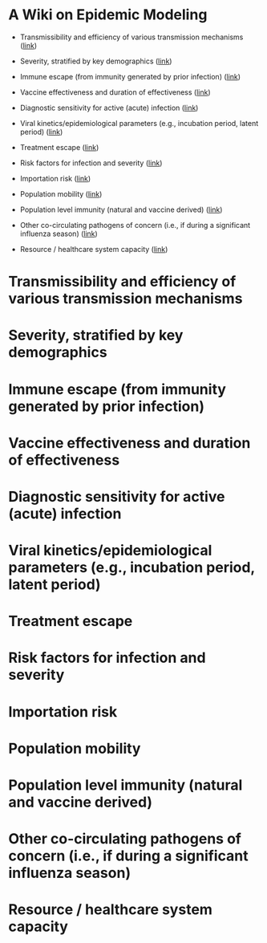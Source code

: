 # A Wiki on Epidemic Modeling


- Transmissibility and efficiency of various transmission mechanisms ([link](#Transmissibility-and-efficiency-of-various-transmission-mechanisms))

- Severity, stratified by key demographics ([link](#severity-stratified-by-key-demographics))

- Immune escape (from immunity generated by prior infection) ([link](#immune-escape-from-immunity-generated-by-prior-infection))

- Vaccine effectiveness and duration of effectiveness ([link](#vaccine-effectiveness-and-duration-of-effectiveness))

- Diagnostic sensitivity for active (acute) infection ([link](#diagnostic-sensitivity-for-active-acute-infection))

- Viral kinetics/epidemiological parameters (e.g., incubation period, latent period) ([link](#viral-kinetics-epidemiological-paraleters-eg-incubation-period-latent-period))

- Treatment escape ([link](#treatment-escape))

- Risk factors for infection and severity ([link](#risk-factors-for-infection-and-severity))

- Importation risk ([link](#importantion-risk))

- Population mobility ([link](#population-mobility))

- Population level immunity (natural and vaccine derived) ([link](#population-level-immunity-natural-and-vaccine-derived))

- Other co-circulating pathogens of concern (i.e., if during a significant influenza season) ([link](#other-co-circulating-pathogens-of-concern-ie-if-during-a-significant-influenza-season))

- Resource / healthcare system capacity ([link](#resource--healthcare-system-capacity))


# Transmissibility and efficiency of various transmission mechanisms

# Severity, stratified by key demographics

# Immune escape (from immunity generated by prior infection)

# Vaccine effectiveness and duration of effectiveness

# Diagnostic sensitivity for active (acute) infection

# Viral kinetics/epidemiological parameters (e.g., incubation period, latent period)

# Treatment escape

# Risk factors for infection and severity

# Importation risk

# Population mobility

# Population level immunity (natural and vaccine derived)

# Other co-circulating pathogens of concern (i.e., if during a significant influenza season)

# Resource / healthcare system capacity
